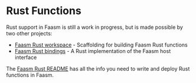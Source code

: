 # Rust Functions

Rust support in Faasm is still a work in progress, but is made possible 
by two other projects:

- [Faasm Rust workspace](https://github.com/mfournial/rust-faasm) - Scaffolding for building Faasm Rust functions
- [Faasm Rust bindings](https://github.com/mfournial/faasm-sys) - A Rust implementation of the Faasm host interface
 
The [Faasm Rust README](https://github.com/mfournial/rust-faasm) has all the info 
you need to write and deploy Rust functions in Faasm.